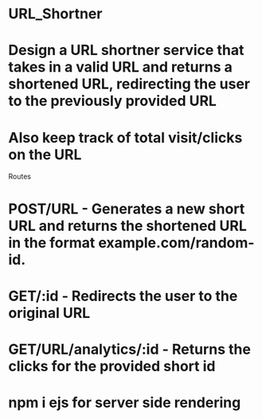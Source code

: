 # URL_Shortner

# Design a URL shortner service that takes in a valid URL and returns a shortened URL, redirecting the user to the previously provided URL

# Also keep track of total visit/clicks on the URL

Routes

# POST/URL - Generates a new short URL and returns the shortened URL in the format example.com/random-id.

# GET/:id - Redirects the user to the original URL

# GET/URL/analytics/:id - Returns the clicks for the provided short id

# npm i ejs for server side rendering
